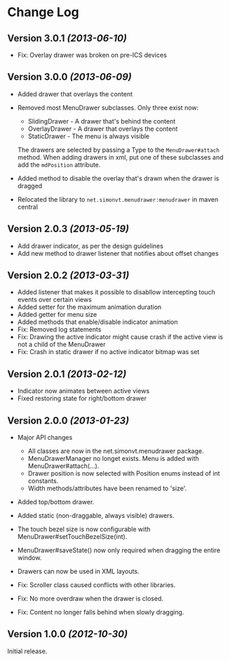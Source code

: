 Change Log
==========

Version 3.0.1 *(2013-06-10)*
----------------------------
 * Fix: Overlay drawer was broken on pre-ICS devices

Version 3.0.0 *(2013-06-09)*
----------------------------
 * Added drawer that overlays the content
 * Removed most MenuDrawer subclasses.
   Only three exist now:
     * SlidingDrawer - A drawer that's behind the content
     * OverlayDrawer - A drawer that overlays the content
     * StaticDrawer  - The menu is always visible

   The drawers are selected by passing a Type to the `MenuDrawer#attach` method.
   When adding drawers in xml, put one of these subclasses and add the
   `mdPosition` attribute.
 * Added method to disable the overlay that's drawn when the drawer is dragged
 * Relocated the library to `net.simonvt.menudrawer:menudrawer` in maven central

Version 2.0.3 *(2013-05-19)*
----------------------------
 * Add drawer indicator, as per the design guidelines
 * Add new method to drawer listener that notifies about offset changes

Version 2.0.2 *(2013-03-31)*
----------------------------
 * Added listener that makes it possible to disabllow intercepting touch events over
   certain views
 * Added setter for the maximum animation duration
 * Added getter for menu size
 * Added methods that enable/disable indicator animation
 * Fix: Removed log statements
 * Fix: Drawing the active indicator might cause crash if the active view is not a
        child of the MenuDrawer
 * Fix: Crash in static drawer if no active indicator bitmap was set

Version 2.0.1 *(2013-02-12)*
----------------------------
 * Indicator now animates between active views
 * Fixed restoring state for right/bottom drawer

Version 2.0.0 *(2013-01-23)*
----------------------------

 * Major API changes

    * All classes are now in the net.simonvt.menudrawer package.
    * MenuDrawerManager no longet exists. Menu is added with MenuDrawer#attach(...).
    * Drawer position is now selected with Position enums instead of int constants.
    * Width methods/attributes have been renamed to 'size'.

 * Added top/bottom drawer.
 * Added static (non-draggable, always visible) drawers.
 * The touch bezel size is now configurable with MenuDrawer#setTouchBezelSize(int).
 * MenuDrawer#saveState() now only required when dragging the entire window.
 * Drawers can now be used in XML layouts.
 * Fix: Scroller class caused conflicts with other libraries.
 * Fix: No more overdraw when the drawer is closed.
 * Fix: Content no longer falls behind when slowly dragging.


Version 1.0.0 *(2012-10-30)*
----------------------------

Initial release.
